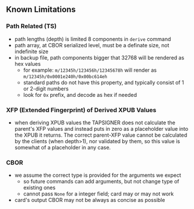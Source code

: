 
## Known Limitations

### Path Related (TS)

- path lengths (depth) is limited 8 components in `derive` command
- path array, at CBOR serialized level, must be a definate size, not indefinite size
- in backup file, path components bigger that 32768 will be rendered as hex values
    - for example: `m/12345h/123456h/12345678h` will render as `m/12345h/0x0001e240h/0x00bc614eh`
    - standard paths do not have this property, and typically consist of 1 or 2-digit numbers
    - look for `0x` prefix, and decode as hex if needed

### XFP (Extended Fingerprint) of Derived XPUB Values

- when deriving XPUB values the TAPSIGNER does not calculate the parent's XFP values and instead
  puts in zero as a placeholder value into the XPUB it returns. The correct parent-XFP value cannot
  be calculated by the clients (when depth>1), nor validated by them, so this value is somewhat
  of a placeholder in any case.

### CBOR

- we assume the correct type is provided for the arguments we expect
    - so future commands can add arguments, but not change type of existing ones
    - cannot pass `None` for a integer field; card may or may not work
- card's output CBOR may not be always as concise as possible

